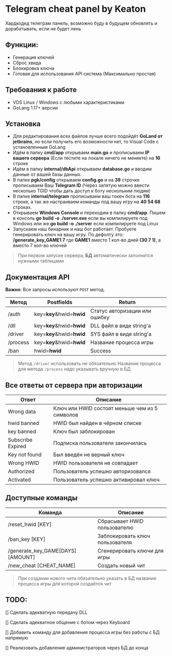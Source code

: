 # Telegram cheat panel by Keaton
Хардкодед телеграм панель, возможно буду в будущем обновлять и дорабатывать, если не будет лень

## Функции:
- Генерация ключей
- Сброс хвида
- Блокировка ключа
- Готовая для использования API система (Максимально простая)

## Требования к работе

- VDS Linux / Windows с любыми характеристиками
- GoLang 1.17+ версии

## Установка
- Для редактирования всех файлов лучше всего подойдёт **GoLand от jetbrains**, но если получить его возможности нет, то Visual Code с установленным GoLang 
- Идём в папку **cmd/app** открываем **main.go** и прописываем **IP вашего сервера** (Если тестите на локале ничего не меняете) на **16** строке
- Идём в папку **internal/dbApi** открываем **database.go** и вводим данные от вашей базы данных. 
- В папке **pgk/config** открываем **config.go** и на **39** строчке прописываем Ваш **Telegram ID** (Через запятую можно ввести несколько TGID чтобы дать доступ к боту нескольким людям)
- В папке **internal/telegram** прописываем ваш токен бота на **116** строке, а так же настраиваем команды под вашу игру на **40 54 68** строках. 
- Открываем **Windows Console** и переходим в папку **cmd/app**. Пишем в консоль **go build -o ./server.exe** если вы компилируете под Windows или же **go build -o ./server** если компилируете под Linux
- Запускаем наш бинарник и наш бот работает. Пробуете генерировать ключ на вашу игру. По дефолту это: **/generate_key_GAME1 7** где **GAME1** вместо 1 кол-во дней **(30 7 1)**, а вместо 7 кол-во ключей

> При первом запуске сервера, **БД** автоматически заполнится нужными таблицами


## Документация API
**Важно**: Все запросы используют `POST` метод. 

| Метод | Postfields | Return |
| ------ | ------ | ------ |
| /auth | key=**key**&hwid=**hwid** | Статус авторизации или ошибку |
| /dll | key=**key**&hwid=**hwid** | DLL файл в виде string'a |
| /driver | key=**key**&hwid=**hwid** | SYS файл в виде string'a |
| /process | key=**key**&hwid=**hwid** | Название процесса игры |
| /ban | hwid=**hwid** | Success |

> Метод `/driver` использовать не обязательно
> Название процесса для метода `/process` надо указывать вручную в БД

## Все ответы от сервера при авторизации
| Ответ | Описание |
| ------ | ------ |
| Wrong data | Ключ или HWID состоят меньше чем из 5 символов|
| hwid banned | HWID был найден в чёрном списке |
| key banned | Ключ был заблокирован |
| Subscribe Expired | Подписка пользователя закончилась |
| Key not found | Был введён не верный ключ |
| Wrong HWID | HWID пользователя не совпадает |
| Authorized | Пользователь успешно авторизовался |
| Activated | Пользователь успешно активировал ключ |

## Доступные команды
| Команда | Описание |
| ------ | ------ |
| /reset_hwid [KEY] | Сбрасывает HWID пользователю |
| /ban_key [KEY]| Заблокировать ключ пользователя |
| /generate_key_GAME[DAYS] [AMOUNT]| Сгенерировать ключи для игры |
| /new_cheat [CHEAT_NAME]| Создать новый чит |
> При создании нового чита обязательно указать в БД название процесса игры для которой создаётся чит

## TODO:
[] Сделать адекватную передачу DLL 

[] Сделать адекватное общение с ботом через Keyboard 

[] Добавить команду для добавления процесса игры без работы с БД напрямую

[] Реализовать добавление администраторов через БД до конца